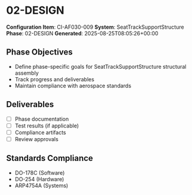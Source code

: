 # 02-DESIGN

**Configuration Item**: CI-AF030-009
**System**: SeatTrackSupportStructure
**Phase**: 02-DESIGN
**Generated**: 2025-08-25T08:05:26+00:00

## Phase Objectives
- Define phase-specific goals for SeatTrackSupportStructure structural assembly
- Track progress and deliverables
- Maintain compliance with aerospace standards

## Deliverables
- [ ] Phase documentation
- [ ] Test results (if applicable)
- [ ] Compliance artifacts
- [ ] Review approvals

## Standards Compliance
- DO-178C (Software)
- DO-254 (Hardware)
- ARP4754A (Systems)

